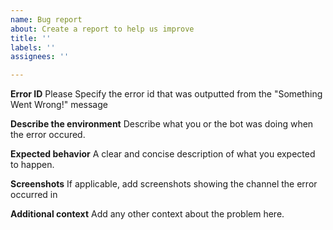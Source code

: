 ```yaml
---
name: Bug report
about: Create a report to help us improve
title: ''
labels: ''
assignees: ''

---
```


**Error ID**
Please Specify the error id that was outputted from the "Something Went Wrong!" message

**Describe the environment**
Describe what you or the bot was doing when the error occured.

**Expected behavior**
A clear and concise description of what you expected to happen.

**Screenshots**
If applicable, add screenshots showing the channel the error occurred in

**Additional context**
Add any other context about the problem here.
